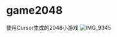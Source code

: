 # game2048
使用Cursor生成的2048小游戏
![IMG_9345](https://github.com/user-attachments/assets/6dbc44c2-0697-420c-8bde-1689aacb15c0)
